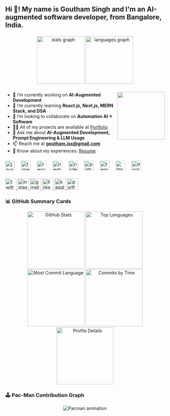 <h2 align="left">Hi 👋! My name is Goutham Singh and I'm an AI-augmented software developer, from Bangalore, India.</h2>

###

<div align="center">
  <img src="https://github-readme-stats.vercel.app/api?username=gouthamjs30&count_private=true&show_icons=true&theme=dracula&hide_border=false&include_all_commits=true&token=PAT_1" height="150" alt="stats graph" />
  <img src="https://github-readme-stats.vercel.app/api/top-langs?username=gouthamjs30&locale=en&hide_title=false&layout=compact&card_width=320&langs_count=6&theme=dracula&hide_border=false&token=PAT_1" height="150" alt="languages graph" />
</div>


###

<img align="right" height="150" src="https://i.imgflip.com/65efzo.gif"  />

###

- 🔭 I’m currently working on **AI-Augmented Development**  
- 🌱 I’m currently learning **React.js, Next.js, MERN Stack, and DSA**  
- 👯 I’m looking to collaborate on **Automation AI × Software**  
- 👨‍💻 All of my projects are available at [Portfolio](https://goutham-singh-protoflio.vercel.app/)  
- 💬 Ask me about **AI-Augmented Development, Prompt Engineering & LLM Usage**  
- 📫 Reach me at **goutham.jsx@gmail.com**  
- 📄 Know about my experiences: [Resume](https://resume.tiiny.site/)  

###

<div align="left">
  <img src="https://cdn.jsdelivr.net/gh/devicons/devicon/icons/javascript/javascript-original.svg" height="30" alt="javascript logo"  />
  <img width="12" />
  <img src="https://cdn.jsdelivr.net/gh/devicons/devicon/icons/typescript/typescript-original.svg" height="30" alt="typescript logo"  />
  <img width="12" />
  <img src="https://cdn.jsdelivr.net/gh/devicons/devicon/icons/react/react-original.svg" height="30" alt="react logo"  />
  <img width="12" />
  <img src="https://cdn.jsdelivr.net/gh/devicons/devicon/icons/nextjs/nextjs-original.svg" height="30" alt="nextjs logo"  />
  <img width="12" />
  <img src="https://cdn.jsdelivr.net/gh/devicons/devicon/icons/nodejs/nodejs-original.svg" height="30" alt="nodejs logo"  />
  <img width="12" />
  <img src="https://cdn.jsdelivr.net/gh/devicons/devicon/icons/python/python-original.svg" height="30" alt="python logo"  />
  <img width="12" />
  <img src="https://cdn.jsdelivr.net/gh/devicons/devicon/icons/tensorflow/tensorflow-original.svg" height="30" alt="tensorflow logo"  />
  <img width="12" />
  <img src="https://cdn.jsdelivr.net/gh/devicons/devicon/icons/mongodb/mongodb-original.svg" height="30" alt="mongodb logo"  />
  <img width="12" />
  <img src="https://cdn.jsdelivr.net/gh/devicons/devicon/icons/docker/docker-original.svg" height="30" alt="docker logo"  />
</div>

###

<div align="left">
  <a href="https://twitter.com/goutham__singh" target="_blank">
    <img src="https://img.shields.io/static/v1?message=Twitter&logo=twitter&label=&color=1DA1F2&logoColor=white&labelColor=&style=for-the-badge" height="35" alt="twitter logo"  />
  </a>
  <a href="https://instagram.com/gouthamm_30" target="_blank">
    <img src="https://img.shields.io/static/v1?message=Instagram&logo=instagram&label=&color=E4405F&logoColor=white&labelColor=&style=for-the-badge" height="35" alt="instagram logo"  />
  </a>
  <a href="mailto:goutham.jsx@gmail.com" target="_blank">
    <img src="https://img.shields.io/static/v1?message=Gmail&logo=gmail&label=&color=D14836&logoColor=white&labelColor=&style=for-the-badge" height="35" alt="gmail logo"  />
  </a>
  <a href="https://www.linkedin.com/in/goutham-singh-" target="_blank">
    <img src="https://img.shields.io/static/v1?message=LinkedIn&logo=linkedin&label=&color=0077B5&logoColor=white&labelColor=&style=for-the-badge" height="35" alt="linkedin logo"  />
  </a>
  <a href="https://kaggle.com/goutham645" target="_blank">
    <img src="https://img.shields.io/static/v1?message=Kaggle&logo=kaggle&label=&color=20BEFF&logoColor=white&labelColor=&style=for-the-badge" height="35" alt="kaggle logo"  />
  </a>
  <a href="https://goutham-singh-protoflio.vercel.app/" target="_blank">
    <img src="https://img.shields.io/static/v1?message=Portfolio&logo=google-chrome&label=&color=4285F4&logoColor=white&labelColor=&style=for-the-badge" height="35" alt="portfolio badge"  />
  </a>
</div>

###

### 📊 GitHub Summary Cards

<div align="center">
  <img src="http://github-profile-summary-cards.vercel.app/api/cards/stats?username=gouthamjs30&theme=dracula" height="180" alt="GitHub Stats"/>
  <img src="http://github-profile-summary-cards.vercel.app/api/cards/repos-per-language?username=gouthamjs30&theme=dracula" height="180" alt="Top Languages"/>
  <img src="http://github-profile-summary-cards.vercel.app/api/cards/most-commit-language?username=gouthamjs30&theme=dracula" height="180" alt="Most Commit Language"/>
  <img src="http://github-profile-summary-cards.vercel.app/api/cards/productive-time?username=gouthamjs30&theme=dracula" height="180" alt="Commits by Time"/>
  <img src="http://github-profile-summary-cards.vercel.app/api/cards/profile-details?username=gouthamjs30&theme=dracula" height="180" alt="Profile Details"/>
</div>

###

### 🕹️ Pac-Man Contribution Graph
<p align="center">
  <img src="https://raw.githubusercontent.com/gouthamjs30/gouthamjs30/output/pacman-contribution-graph.svg" alt="Pacman animation"/>
</p>
